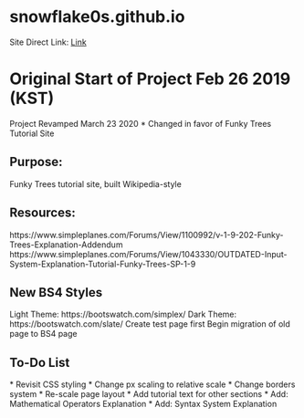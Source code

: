 # snowflake0s.github.io
Site Direct Link: <a href="https://snowflake0s.github.io/">Link</a>

<h1>Original Start of Project Feb 26 2019 (KST)</h1>
Project Revamped March 23 2020
* Changed in favor of Funky Trees Tutorial Site

<h2>Purpose:</h2>
Funky Trees tutorial site, built Wikipedia-style

<h2>Resources:</h2>
https://www.simpleplanes.com/Forums/View/1100992/v-1-9-202-Funky-Trees-Explanation-Addendum
https://www.simpleplanes.com/Forums/View/1043330/OUTDATED-Input-System-Explanation-Tutorial-Funky-Trees-SP-1-9

<h2>New BS4 Styles</h2>
Light Theme: https://bootswatch.com/simplex/
Dark Theme: https://bootswatch.com/slate/
Create test page first
Begin migration of old page to BS4 page

<h2>To-Do List</h2>
* Revisit CSS styling
  * Change px scaling to relative scale
  * Change borders system
  * Re-scale page layout
* Add tutorial text for other sections
  * Add: Mathematical Operators Explanation
  * Add: Syntax System Explanation
